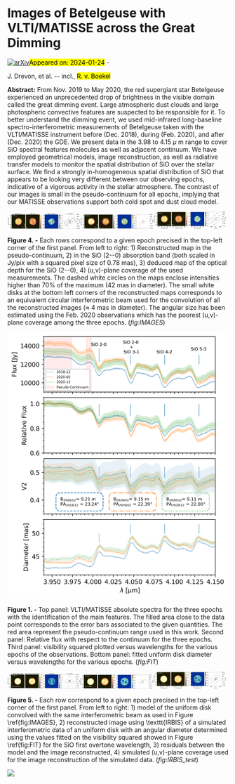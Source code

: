 <div class="macros" style="visibility:hidden;">
$\newcommand{\ensuremath}{}$
$\newcommand{\xspace}{}$
$\newcommand{\object}[1]{\texttt{#1}}$
$\newcommand{\farcs}{{.}''}$
$\newcommand{\farcm}{{.}'}$
$\newcommand{\arcsec}{''}$
$\newcommand{\arcmin}{'}$
$\newcommand{\ion}[2]{#1#2}$
$\newcommand{\textsc}[1]{\textrm{#1}}$
$\newcommand{\hl}[1]{\textrm{#1}}$
$\newcommand{\footnote}[1]{}$
$\newcommand$
$\newcommand$
$\newcommand$
$\newcommand$
$\newcommand$
$\newcommand{\angstrom}{\textup{Å}}$
$\newcommand{\thebibliography}{\DeclareRobustCommand{\VAN}[3]{##3}\VANthebibliography}$</div>



<div id="title">

# Images of Betelgeuse with VLTI/MATISSE across the Great Dimming

</div>
<div id="comments">

[![arXiv](https://img.shields.io/badge/arXiv-2401.12404-b31b1b.svg)](https://arxiv.org/abs/2401.12404)<mark>Appeared on: 2024-01-24</mark> - 

</div>
<div id="authors">

J. Drevon, et al. -- incl., <mark>R. v. Boekel</mark>

</div>
<div id="abstract">

**Abstract:** From Nov. 2019 to May 2020, the red supergiant star Betelgeuse experienced an unprecedented drop of brightness in the visible domain called the great dimming event. Large atmospheric dust clouds and large photospheric convective features are suspected to be responsible for it. To better understand the dimming event, we used mid-infrared long-baseline spectro-interferometric measurements of Betelgeuse taken with the VLTI/MATISSE instrument before (Dec. 2018), during (Feb. 2020), and after (Dec. 2020) the GDE. We present data in the 3.98 to 4.15 $\mu$ m range to cover SiO spectral features molecules as well as adjacent continuum. We have employed geometrical models, image reconstruction, as well as radiative transfer models to monitor the spatial distribution of SiO over the stellar surface.  We find a strongly in-homogeneous spatial distribution of SiO that appears to be looking very different between our observing epochs, indicative of a vigorous activity in the stellar atmosphere. The contrast of our images is small in the pseudo-continuum for all epochs, implying that our MATISSE observations support both cold spot and dust cloud model.

</div>

<div id="div_fig1">

<img src="tmp_2401.12404/./Images/2018-12_PAPER_mod.png" alt="Fig4.1" width="33%"/><img src="tmp_2401.12404/./Images/2020-02_PAPER_mod.png" alt="Fig4.2" width="33%"/><img src="tmp_2401.12404/./Images/2020-12_PAPER_mod.png" alt="Fig4.3" width="33%"/>

**Figure 4. -** Each rows correspond to a given epoch precised in the top-left corner of the first panel. From left to right: 1) Reconstructed map in the pseudo-continuum, 2) in the SiO (2--0) absorption band (both scaled in Jy/pix with a squared pixel size of 0.78 mas), 3) deduced map of the optical depth for the SiO (2--0), 4) (u,v)-plane coverage of the used measurements. The dashed white circles on the maps enclose intensities higher than 70\% of the maximum (42 mas in diameter). The small white disks at the bottom left corners of the reconstructed maps corresponds to an equivalent circular interferometric beam used for the convolution of all the reconstructed images ($\approx$ 4 mas in diameter). The angular size has been estimated using the Feb. 2020 observations which has the poorest (u,v)-plane coverage among the three epochs. (*fig:IMAGES*)

</div>
<div id="div_fig2">

<img src="tmp_2401.12404/./Images/TOTAL_LM_FLUX.png" alt="Fig1" width="100%"/>

**Figure 1. -** Top panel: VLTI/MATISSE absolute spectra for the three epochs with the identification of the main features.  The filled area close to the data point corresponds to the error bars associated to the given quantities. The red area represent the pseudo-continuum range used in this work. Second panel: Relative flux with respect to the continuum for the three epochs. Third panel: visibility squared plotted versus wavelengths for the various epochs of the observations. Bottom panel: fitted uniform disk diameter versus wavelengths for the various epochs. (*fig:FIT*)

</div>
<div id="div_fig3">

<img src="tmp_2401.12404/./Images/2018-12_PAPER_modified1.png" alt="Fig5.1" width="33%"/><img src="tmp_2401.12404/./Images/2020-02_PAPER_modified2.png" alt="Fig5.2" width="33%"/><img src="tmp_2401.12404/./Images/2020-12_PAPER_modified3.png" alt="Fig5.3" width="33%"/>

**Figure 5. -** Each row correspond to a given epoch precised in the top-left corner of the first panel. From left to right: 1) model of the uniform disk convolved with the same interferometric beam as used in Figure \ref{fig:IMAGES}, 2) reconstructed image using \texttt{IRBIS} of a simulated interferometric data of an uniform disk with an angular diameter determined using the values fitted on the visibility squared showed in Figure \ref{fig:FIT} for the SiO first overtone wavelength, 3) residuals between the model and the image reconstructed, 4) simulated (u,v)-plane coverage used for the image reconstruction of the simulated data. (*fig:IRBIS_test*)

</div><div id="qrcode"><img src=https://api.qrserver.com/v1/create-qr-code/?size=100x100&data="https://arxiv.org/abs/2401.12404"></div>